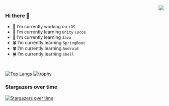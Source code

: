 <img align="right" src="https://github-readme-stats.vercel.app/api/top-langs/?username=guojunliu&layout=compact" />

### Hi there 👋

- 🔭 I’m currently working on `iOS`
- 🌱 I’m currently learning `Unity` `Cocos`
- 🌿 I’m currently learning `Java` 
- 🍀 I’m currently learning `SpringBoot` 
- 🍀 I’m currently learning `Android`
- 🍀 I’m currently learning `shell`

<br>


[![Top Langs](https://github-readme-stats.vercel.app/api?username=guojunliu&count_private&show_icons=true&theme=radical&bg_color=DEG,DD5744,834687&title_color=ffffff&text_color=ffffff)](https://github.com/guojunliu)
[![trophy](https://github-profile-trophy.vercel.app/?username=guojunliu&column=3&row=2&margin-w=15)](https://github.com/guojunliu)


### Stargazers over time

[![Stargazers over time](https://starchart.cc/guojunliu/XYUUID.svg)](https://starchart.cc/guojunliu/XYUUID)
